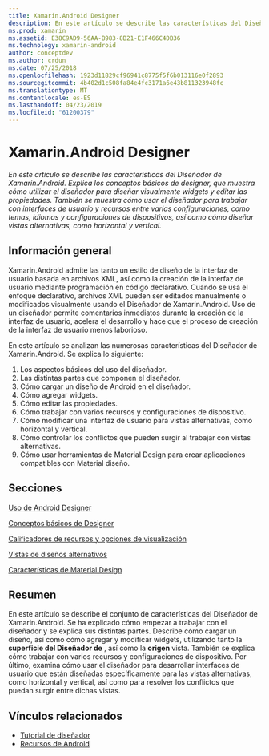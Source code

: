 ```yaml
---
title: Xamarin.Android Designer
description: En este artículo se describe las características del Diseñador de Xamarin.Android. Explica los conceptos básicos de designer, que muestra cómo utilizar el diseñador para diseñar visualmente widgets y editar las propiedades. También se muestra cómo usar el diseñador para trabajar con interfaces de usuario y recursos entre varias configuraciones, como temas, idiomas y configuraciones de dispositivos, así como cómo diseñar vistas alternativas, como horizontal y vertical.
ms.prod: xamarin
ms.assetid: E38C9AD9-56AA-B983-8B21-E1F466C4DB36
ms.technology: xamarin-android
author: conceptdev
ms.author: crdun
ms.date: 07/25/2018
ms.openlocfilehash: 1923d11829cf96941c8775f5f6b013116e0f2893
ms.sourcegitcommit: 4b402d1c508fa84e4fc3171a6e43b811323948fc
ms.translationtype: MT
ms.contentlocale: es-ES
ms.lasthandoff: 04/23/2019
ms.locfileid: "61200379"
---
```

# <a name="xamarinandroid-designer"></a>Xamarin.Android Designer

_En este artículo se describe las características del Diseñador de Xamarin.Android. Explica los conceptos básicos de designer, que muestra cómo utilizar el diseñador para diseñar visualmente widgets y editar las propiedades. También se muestra cómo usar el diseñador para trabajar con interfaces de usuario y recursos entre varias configuraciones, como temas, idiomas y configuraciones de dispositivos, así como cómo diseñar vistas alternativas, como horizontal y vertical._


## <a name="overview"></a>Información general

Xamarin.Android admite las tanto un estilo de diseño de la interfaz de usuario basada en archivos XML, así como la creación de la interfaz de usuario mediante programación en código declarativo.
Cuando se usa el enfoque declarativo, archivos XML pueden ser editados manualmente o modificados visualmente usando el Diseñador de Xamarin.Android. Uso de un diseñador permite comentarios inmediatos durante la creación de la interfaz de usuario, acelera el desarrollo y hace que el proceso de creación de la interfaz de usuario menos laborioso.

En este artículo se analizan las numerosas características del Diseñador de Xamarin.Android. Se explica lo siguiente:

1.  Los aspectos básicos del uso del diseñador.
2.  Las distintas partes que componen el diseñador.
3.  Cómo cargar un diseño de Android en el diseñador.
4.  Cómo agregar widgets.
5.  Cómo editar las propiedades.
6.  Cómo trabajar con varios recursos y configuraciones de dispositivo.
7.  Cómo modificar una interfaz de usuario para vistas alternativas, como horizontal y vertical. 
8.  Cómo controlar los conflictos que pueden surgir al trabajar con vistas alternativas. 
9.  Cómo usar herramientas de Material Design para crear aplicaciones compatibles con Material diseño.



## <a name="sections"></a>Secciones

 [Uso de Android Designer](~/android/user-interface/android-designer/designer-walkthrough.md)

 [Conceptos básicos de Designer](~/android/user-interface/android-designer/designer-basics.md)

 [Calificadores de recursos y opciones de visualización](~/android/user-interface/android-designer/resource-qualifiers.md)

 [Vistas de diseños alternativos](~/android/user-interface/android-designer/alternative-layout-views.md)

 [Características de Material Design](~/android/user-interface/android-designer/material-design-features.md)



## <a name="summary"></a>Resumen

En este artículo se describe el conjunto de características del Diseñador de Xamarin.Android.
Se ha explicado cómo empezar a trabajar con el diseñador y se explica sus distintas partes. Describe cómo cargar un diseño, así como cómo agregar y modificar widgets, utilizando tanto la **superficie del Diseñador de** , así como la **origen** vista. También se explica cómo trabajar con varios recursos y configuraciones de dispositivo. Por último, examina cómo usar el diseñador para desarrollar interfaces de usuario que están diseñadas específicamente para las vistas alternativas, como horizontal y vertical, así como para resolver los conflictos que puedan surgir entre dichas vistas.



## <a name="related-links"></a>Vínculos relacionados

- [Tutorial de diseñador](~/android/user-interface/android-designer/designer-walkthrough.md)
- [Recursos de Android](~/android/app-fundamentals/resources-in-android/index.md)
